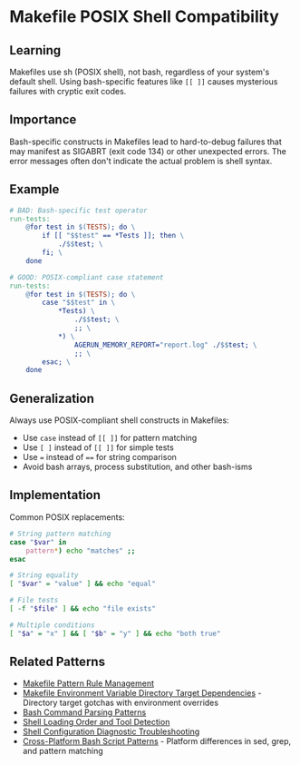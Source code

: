 # Makefile POSIX Shell Compatibility

## Learning
Makefiles use sh (POSIX shell), not bash, regardless of your system's default shell. Using bash-specific features like `[[ ]]` causes mysterious failures with cryptic exit codes.

## Importance
Bash-specific constructs in Makefiles lead to hard-to-debug failures that may manifest as SIGABRT (exit code 134) or other unexpected errors. The error messages often don't indicate the actual problem is shell syntax.

## Example
```makefile
# BAD: Bash-specific test operator
run-tests:
	@for test in $(TESTS); do \
		if [[ "$$test" == *Tests ]]; then \
			./$$test; \
		fi; \
	done

# GOOD: POSIX-compliant case statement
run-tests:
	@for test in $(TESTS); do \
		case "$$test" in \
			*Tests) \
				./$$test; \
				;; \
			*) \
				AGERUN_MEMORY_REPORT="report.log" ./$$test; \
				;; \
		esac; \
	done
```

## Generalization
Always use POSIX-compliant shell constructs in Makefiles:
- Use `case` instead of `[[ ]]` for pattern matching
- Use `[ ]` instead of `[[ ]]` for simple tests
- Use `=` instead of `==` for string comparison
- Avoid bash arrays, process substitution, and other bash-isms

## Implementation
Common POSIX replacements:
```bash
# String pattern matching
case "$var" in
    pattern*) echo "matches" ;;
esac

# String equality
[ "$var" = "value" ] && echo "equal"

# File tests
[ -f "$file" ] && echo "file exists"

# Multiple conditions
[ "$a" = "x" ] && [ "$b" = "y" ] && echo "both true"
```

## Related Patterns
- [Makefile Pattern Rule Management](makefile-pattern-rule-management.md)
- [Makefile Environment Variable Directory Target Dependencies](makefile-environment-variable-directory-gotcha.md) - Directory target gotchas with environment overrides
- [Bash Command Parsing Patterns](bash-command-parsing-patterns.md)
- [Shell Loading Order and Tool Detection](shell-loading-order-tool-detection.md)
- [Shell Configuration Diagnostic Troubleshooting](shell-configuration-diagnostic-troubleshooting.md)
- [Cross-Platform Bash Script Patterns](cross-platform-bash-script-patterns.md) - Platform differences in sed, grep, and pattern matching